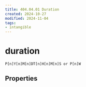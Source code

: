 ```yaml
---
title: 404.04.01 Duration
created: 2024-10-27
modified: 2024-11-04
tags:
- intangible
---
```

# duration
`P[n]Y[n]M[n]DT[n]H[n]M[n]S or P[n]W`
## Properties
